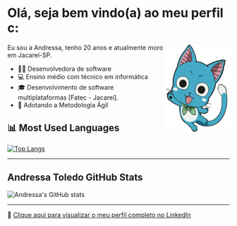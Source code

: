 
# Olá, seja bem vindo(a) ao meu perfil c:

<img align="right" width="150" height="200" src="https://github.com/andressatoledo/perfil/blob/main/imagens/blueperfil.png">


Eu sou a Andressa, tenho 20 anos e atualmente moro em Jacareí-SP.

- 👩‍💻 Desenvolvedora de software
- 💻 Ensino médio com técnico em informática
- 🎓 Desenvolvimento de software multiplataformas [Fatec - Jacareí].
- 🎯 Adotando a Metodologia Ágil


## 📊 Most Used Languages

[![Top Langs](https://github-readme-stats.vercel.app/api/top-langs/?username=andressatoledo&layout=compact)](https://github.com/anuraghazra/github-readme-stats)

---

## Andressa Toledo GitHub Stats

![Andressa's GitHub stats](https://github-readme-stats.vercel.app/api?username=andressatoledo&show_icons=true&theme=radical)

---

🔗 [Clique aqui para visualizar o meu perfil completo no LinkedIn](https://www.linkedin.com/in/andressa-toledo/)
